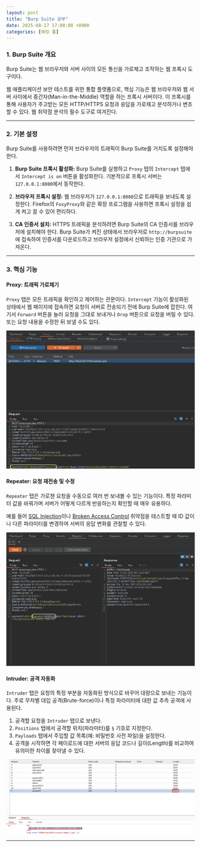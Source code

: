 ```yaml
---
layout: post
title: "Burp Suite 공부"
date: 2025-08-27 17:00:00 +0900
categories: [해킹 툴]
---
```


### 1. Burp Suite 개요

Burp Suite는 웹 브라우저와 서버 사이의 모든 통신을 가로채고 조작하는 웹 프록시 도구이다.

웹 애플리케이션 보안 테스트를 위한 통합 플랫폼으로, 핵심 기능은 웹 브라우저와 웹 서버 사이에서 중간자(Man-in-the-Middle) 역할을 하는 프록시 서버이다. 이 프록시를 통해 사용자가 주고받는 모든 HTTP/HTTPS 요청과 응답을 가로채고 분석하거나 변조할 수 있다. 웹 취약점 분석의 필수 도구로 여겨진다.

---

### 2. 기본 설정

Burp Suite를 사용하려면 먼저 브라우저의 트래픽이 Burp Suite를 거치도록 설정해야 한다.

1.  **Burp Suite 프록시 활성화:** Burp Suite를 실행하고 `Proxy` 탭의 `Intercept` 탭에서 `Intercept is on` 버튼을 활성화한다. 기본적으로 프록시 서버는 `127.0.0.1:8080`에서 동작한다.

2.  **브라우저 프록시 설정:** 웹 브라우저가 `127.0.0.1:8080`으로 트래픽을 보내도록 설정한다. Firefox의 `FoxyProxy`와 같은 확장 프로그램을 사용하면 프록시 설정을 쉽게 켜고 끌 수 있어 편리하다.

3.  **CA 인증서 설치:** HTTPS 트래픽을 분석하려면 Burp Suite의 CA 인증서를 브라우저에 설치해야 한다. Burp Suite가 켜진 상태에서 브라우저로 `http://burpsuite`에 접속하여 인증서를 다운로드하고 브라우저 설정에서 신뢰하는 인증 기관으로 가져온다.

---

### 3. 핵심 기능

#### **Proxy: 트래픽 가로채기**
`Proxy` 탭은 모든 트래픽을 확인하고 제어하는 관문이다. `Intercept` 기능이 활성화된 상태에서 웹 페이지에 접속하면 요청이 서버로 전송되기 전에 Burp Suite에 잡힌다. 여기서 `Forward` 버튼을 눌러 요청을 그대로 보내거나 `Drop` 버튼으로 요청을 버릴 수 있다. 또는 요청 내용을 수정한 뒤 보낼 수도 있다.

   ![BurpIntercept](/assets/images/Burp_1.png)

#### **Repeater: 요청 재전송 및 수정**
`Repeater` 탭은 가로챈 요청을 수동으로 여러 번 보내볼 수 있는 기능이다. 특정 파라미터 값을 바꿔가며 서버가 어떻게 다르게 반응하는지 확인할 때 매우 유용하다.

예를 들어 [SQL Injection](https://hamap0.github.io/projects/owasp-top-10/2025/08/27/A03_Injection.html)이나 [Broken Access Control](https://hamap0.github.io/projects/owasp-top-10/2025/08/25/A01_Broken-Access-Control.html) 취약점을 테스트할 때 ID 값이나 다른 파라미터를 변경하며 서버의 응답 변화를 관찰할 수 있다.

   ![BurpRepeater](/assets/images/Burp_2.png)

#### **Intruder: 공격 자동화**
`Intruder` 탭은 요청의 특정 부분을 자동화된 방식으로 바꾸어 대량으로 보내는 기능이다. 주로 무차별 대입 공격(Brute-force)이나 특정 파라미터에 대한 값 추측 공격에 사용된다.

1.  공격할 요청을 `Intruder` 탭으로 보낸다.
2.  `Positions` 탭에서 공격할 위치(파라미터)를 `§` 기호로 지정한다.
3.  `Payloads` 탭에서 주입할 값 목록(예: 비밀번호 사전 파일)을 설정한다.
4.  공격을 시작하면 각 페이로드에 대한 서버의 응답 코드나 길이(Length)를 비교하여 유의미한 차이를 찾아낼 수 있다.

   ![BurpIntruder](/assets/images/A04_P1-1.png)

<hr class="short-rule">